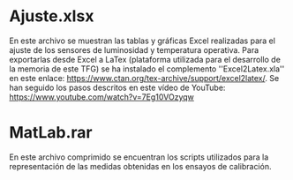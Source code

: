 # Ajuste.xlsx
En este archivo se muestran las tablas y gráficas Excel realizadas para el ajuste de los sensores de luminosidad y temperatura operativa. 
Para exportarlas desde Excel a LaTex (plataforma utilizada para el desarrollo de la memoria de este TFG) se ha instalado el complemento ''Excel2Latex.xla'' en este enlace: https://www.ctan.org/tex-archive/support/excel2latex/.
Se han seguido los pasos descritos en este vídeo de YouTube: https://www.youtube.com/watch?v=7Eg10VOzyqw

# MatLab.rar
En este archivo comprimido se encuentran los scripts utilizados para la representación de las medidas obtenidas en los ensayos de calibración.
